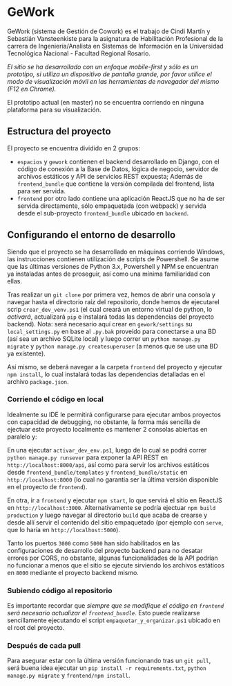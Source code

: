 # GeWork

GeWork (sistema de Gestión de Cowork) es el trabajo de Cindi Martín y Sebastián Vansteenkiste para la asignatura de Habilitación Profesional de la carrera de Ingeniería/Analista en Sistemas de Información en la Universidad Tecnológica Nacional - Facultad Regional Rosario.

_El sitio se ha desarrollado con un enfoque mobile-first y sólo es un prototipo, si utiliza un dispositivo de pantalla grande, por favor utilice el modo de visualización móvil en las herramientas de navegador del mismo (F12 en Chrome)._

El prototipo actual (en master) no se encuentra corriendo en ninguna plataforma para su visualización.

## Estructura del proyecto

El proyecto se encuentra dividido en 2 grupos:

- `espacios` y `gework` contienen el backend desarrollado en Django, con el código de conexión a la Base de Datos, lógica de negocio, servidor de archivos estáticos y API de servicios REST expuesta; Además de `frontend_bundle` que contiene la versión compilada del frontend, lista para ser servida.
- `frontend` por otro lado contiene una aplicación ReactJS que no ha de ser servida directamente, sólo empaquetada (con webpack) y servida desde el sub-proyecto `frontend_bundle` ubicado en `backend`.

## Configurando el entorno de desarrollo

Siendo que el proyecto se ha desarrollado en máquinas corriendo Windows, las instrucciones contienen utilización de scripts de Powershell. Se asume que las últimas versiones de Python 3.x, Powershell y NPM se encuentran ya instaladas antes de proseguir, así como una mínima familiaridad con ellas.

Tras realizar un `git clone` por primera vez, hemos de abrir una consola y navegar hasta el directorio raíz del repositorio, donde hemos de ejecutarel scrip `crear_dev_venv.ps1` (el cual creará un entorno virtual de python, lo _activará_, actualizará `pip` e instalará todas las dependencias del proyecto backend). Nota: será necesario aquí crear en `gework/settings` su `local_settings.py` en base al `.py.bak` proveído para conectarse a una BD (así sea un archivo SQLite local) y luego correr un `python manage.py migrate` y `python manage.py createsuperuser` (a menos que se use una BD ya existente).

Así mismo, se deberá navegar a la carpeta `frontend` del proyecto y ejecutar `npm install`, lo cual instalará todas las dependencias detalladas en el archivo `package.json`.

### Corriendo el código en local

Idealmente su IDE le permitirá configurarse para ejecutar ambos proyectos con capacidad de debugging, no obstante, la forma más sencilla de ejectuar este proyecto localmente es mantener 2 consolas abiertas en paralelo y:

En una ejecutar `activar_dev_env.ps1`, luego de lo cual se podrá correr `python manage.py runsever` para exponer la API REST en `http://localhost:8000/api`, así como para servir los archivos estáticos desde `frontend_bundle/templates` y `frontend_bundle/static` en `http://localhost:8000` (lo cual no garantia ser la última versión disponible en el proyecto de `frontend`).

En otra, ir a `frontend` y ejecutar `npm start`, lo que servirá el sitio en ReactJS en `http://localhost:3000`. Alternativamente se podría ejectuar `npm build production` y luego navegar al directorio `build` que acaba de crearse y desde allí servir el contenido del sitio empaquetado (por ejemplo con `serve`, que lo haría en `http://localhost:5000`).

Tanto los puertos `3000` como `5000` han sido habilitados en las configuraciones de desarrollo del proyecto backend para no desatar errores por CORS, no obstante, algunas funcionalidades de la API podrían no funcionar a menos que el sitio se ejecute sirviendo los archivos estáticos en `8000` mediante el proyecto backend mismo.

### Subiendo código al repositorio

Es importante recordar que _siempre que se modifique el código en `frontend` será necesario actualizar el `frontend_bundle`_. Esto puede realizarse sencillamente ejecutando el script `empaquetar_y_organizar.ps1` ubicado en el root del proyecto.

### Después de cada pull

Para asegurar estar con la última versión funcionando tras un `git pull`, será buena idea ejecutar un `pip install -r requirements.txt`, `python manage.py migrate` y `frontend/npm install`.
